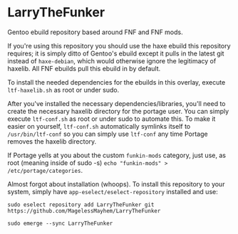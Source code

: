 # LarryTheFunker
Gentoo ebuild repository based around FNF and FNF mods.

If you're using this repository you should use the haxe ebuild this repository requires; it is simply ditto of Gentoo's ebuild except it pulls in the latest git instead of `haxe-debian`, which would otherwise ignore the legitimacy of haxelib. All FNF ebuilds pull this ebuild in by default.

To install the needed dependencies for the ebuilds in this overlay, execute `ltf-haxelib.sh` as root or under sudo.

After you've installed the necessary dependencies/libraries, you'll need to create the necessary haxelib directory for the portage user. You can simply execute `ltf-conf.sh` as root or under sudo to automate this. To make it easier on yourself, `ltf-conf.sh` automatically symlinks itself to `/usr/bin/ltf-conf` so you can simply use `ltf-conf` any time Portage removes the haxelib directory.

If Portage yells at you about the custom `funkin-mods` category, just use, as root (meaning inside of sudo -s) `echo "funkin-mods" > /etc/portage/categories`.

Almost forgot about installation (whoops). To install this repository to your system, simply have `app-eselect/eselect-repository` installed and use:

`sudo eselect repository add LarryTheFunker git https://github.com/MagelessMayhem/LarryTheFunker`

`sudo emerge --sync LarryTheFunker`
